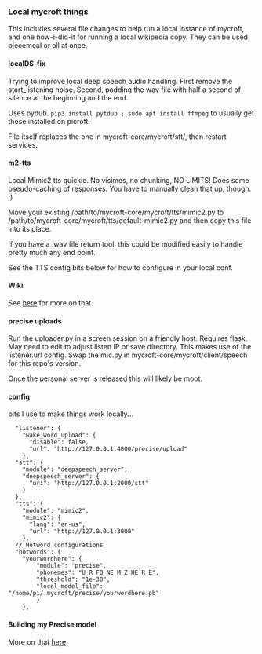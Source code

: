 ### Local mycroft things

This includes several file changes to help run a local instance of mycroft, and one how-i-did-it for running a local wikipedia copy. They can be used piecemeal or all at once.  

#### localDS-fix

Trying to improve local deep speech audio handling. First remove the start_listening noise.  Second, padding the wav file with half a second of silence at the beginning and the end.  

Uses pydub. ```pip3 install pytdub ; sudo apt install ffmpeg``` to usually get these installed on picroft.    

File itself replaces the one in mycroft-core/mycroft/stt/, then restart services. 

#### m2-tts
Local Mimic2 tts quickie.  No visimes, no chunking, NO LIMITS!  Does some pseudo-caching of responses.  You have to manually clean that up, though. :)

Move your existing /path/to/mycroft-core/mycroft/tts/mimic2.py to /path/to/mycroft-core/mycroft/tts/default-mimic2.py and then copy this file into its place.

If you have a .wav file return tool, this could be modified easily to handle pretty much any end point.

See the TTS config bits below for how to configure in your local conf.

#### Wiki

See [here](Wiki.md) for more on that.

#### precise uploads

Run the uploader.py in a screen session on a friendly host. Requires flask. May need to edit to adjust listen IP or save directory.  This makes use of the listener.url config.  Swap the mic.py in mycroft-core/mycroft/client/speech for this repo's version.  

Once the personal server is released this will likely be moot. 

#### config

bits I use to make things work locally...
```
  "listener": {
    "wake_word_upload": {
      "disable": false,
      "url": "http://127.0.0.1:4000/precise/upload"
    },
  "stt": {
    "module": "deepspeech_server",
    "deepspeech_server": {
      "uri": "http://127.0.0.1:2000/stt"
    }
  },
  "tts": {
    "module": "mimic2",
    "mimic2": {
      "lang": "en-us",
      "url": "http://127.0.0.1:3000"
    },
  // Hotword configurations
  "hotwords": {
    "yourwordhere": {
        "module": "precise",
        "phonemes": "U R FO NE M Z HE R E",
        "threshold": "1e-30",
        "local_model_file": "/home/pi/.mycroft/precise/yourwordhere.pb"
        }
    },
```

#### Building my Precise model

More on that [here](Precise.md).

